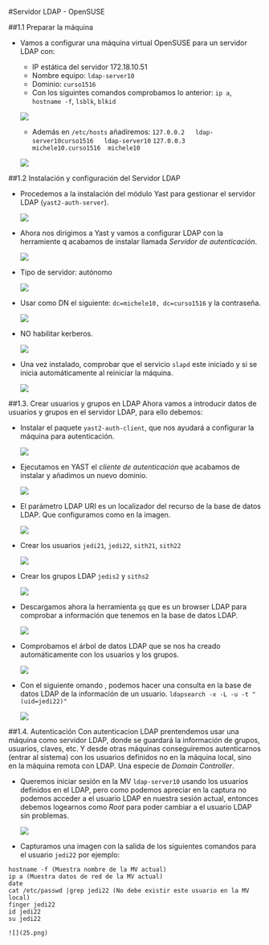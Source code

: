 
#Servidor LDAP - OpenSUSE

##1.1 Preparar la máquina

* Vamos a configurar una máquina virtual OpenSUSE para un servidor LDAP con:

    * IP estática del servidor 172.18.10.51 
    * Nombre equipo: `ldap-server10`
    * Dominio: `curso1516`
    * Con los siguintes comandos comprobamos lo anterior: `ip a`, `hostname -f`, `lsblk`, `blkid`

	![](20.png)

   * Además en `/etc/hosts` añadiremos:
`127.0.0.2   ldap-server10curso1516   ldap-server10`
`127.0.0.3   michele10.curso1516  michele10`

	![](9.png)



##1.2 Instalación y configuración del Servidor LDAP
* Procedemos a la instalación del módulo Yast para gestionar el servidor LDAP (`yast2-auth-server`).

	![](2.png)

* Ahora nos dirigimos a Yast y vamos a configurar LDAP con la herramiente q acabamos de instalar llamada *Servidor de autenticación*.

	![](3.png)
   
* Tipo de servidor: autónomo

	![](4.png)
   
* Usar como DN el siguiente: `dc=michele10, dc=curso1516` y la contraseña.

	![](7.png)

* NO habilitar kerberos.

	![](8.png)
   
* Una vez instalado, comprobar que el servicio `slapd` este iniciado y si se inicia automáticamente al reiniciar la máquina. 

	![](10.png)


##1.3. Crear usuarios y grupos en LDAP
Ahora vamos a introducir datos de usuarios y grupos
en el servidor LDAP, para ello debemos:

* Instalar el paquete `yast2-auth-client`, que nos ayudará a configurar la máquina para autenticación.

	![](12.png)

* Ejecutamos en YAST el *cliente de autenticación* que acabamos de instalar y añadimos un nuevo dominio.

	![](21.png)

* El parámetro LDAP URI es un localizador del recurso de la base de datos LDAP. Que configuramos como en la imagen.

	![](22.png)


* Crear los usuarios `jedi21`, `jedi22`, `sith21`, `sith22` 

	![](27.png)

* Crear los grupos LDAP `jedis2` y `siths2`

	![](14.png)

* Descargamos ahora la herramienta `gq` que es un browser LDAP para comprobar a información que tenemos en la base de datos LDAP.

	![](13.png)

* Comprobamos el árbol de datos LDAP que se nos ha creado automáticamente con los usuarios y los grupos.

	![](16.png)

* Con el siguiente omando , podemos hacer una consulta en la base de datos LDAP de la información de un usuario.
`ldapsearch -x -L -u -t "(uid=jedi22)"`

	![](26.png)

##1.4. Autenticación
Con autenticacion LDAP prentendemos usar una máquina como servidor LDAP, donde se guardará la información de grupos, usuarios, claves, etc. Y desde otras máquinas conseguiremos autenticarnos (entrar al sistema) con los usuarios definidos no en la máquina local, sino en la máquina remota con LDAP. Una especie de *Domain Controller*.

* Queremos iniciar sesión en la MV `ldap-server10` usando los usuarios definidos en el LDAP, pero como podemos apreciar en la captura no podemos acceder a el usuario LDAP en nuestra sesión actual, entonces debemos logearnos como *Root* para poder cambiar a el usuario LDAP sin problemas.

	![](24.png)

* Capturamos una imagen con la salida de los siguientes comandos para el usuario `jedi22` por ejemplo:

```
hostname -f (Muestra nombre de la MV actual)
ip a (Muestra datos de red de la MV actual)
date
cat /etc/passwd |grep jedi22 (No debe existir este usuario en la MV local)
finger jedi22
id jedi22
su jedi22
```
	![](25.png)

